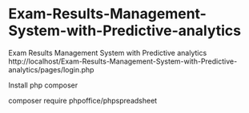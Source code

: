 # Exam-Results-Management-System-with-Predictive-analytics
Exam Results Management System with Predictive analytics
http://localhost/Exam-Results-Management-System-with-Predictive-analytics/pages/login.php

Install php composer

composer require phpoffice/phpspreadsheet